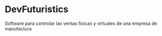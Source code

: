 # DevFuturistics
Software para controlar las ventas físicas y virtuales de una empresa de manufactura

